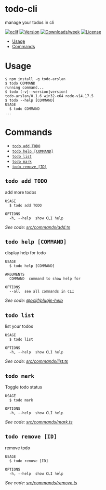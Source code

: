 todo-cli
========

manage your todos in cli

[![oclif](https://img.shields.io/badge/cli-oclif-brightgreen.svg)](https://oclif.io)
[![Version](https://img.shields.io/npm/v/todo-cli.svg)](https://npmjs.org/package/todo-cli)
[![Downloads/week](https://img.shields.io/npm/dw/todo-cli.svg)](https://npmjs.org/package/todo-cli)
[![License](https://img.shields.io/npm/l/todo-cli.svg)](https://github.com/warlock1996/todo-cli/blob/master/package.json)

<!-- toc -->
* [Usage](#usage)
* [Commands](#commands)
<!-- tocstop -->
# Usage
<!-- usage -->
```sh-session
$ npm install -g todo-arslan
$ todo COMMAND
running command...
$ todo (-v|--version|version)
todo-arslan/0.1.6 win32-x64 node-v14.17.5
$ todo --help [COMMAND]
USAGE
  $ todo COMMAND
...
```
<!-- usagestop -->
# Commands
<!-- commands -->
* [`todo add TODO`](#todo-add-todo)
* [`todo help [COMMAND]`](#todo-help-command)
* [`todo list`](#todo-list)
* [`todo mark`](#todo-mark)
* [`todo remove [ID]`](#todo-remove-id)

## `todo add TODO`

add more todos

```
USAGE
  $ todo add TODO

OPTIONS
  -h, --help  show CLI help
```

_See code: [src/commands/add.ts](https://github.com/warlock1996/todo-cli/blob/v0.1.6/src/commands/add.ts)_

## `todo help [COMMAND]`

display help for todo

```
USAGE
  $ todo help [COMMAND]

ARGUMENTS
  COMMAND  command to show help for

OPTIONS
  --all  see all commands in CLI
```

_See code: [@oclif/plugin-help](https://github.com/oclif/plugin-help/blob/v3.2.3/src/commands/help.ts)_

## `todo list`

list your todos

```
USAGE
  $ todo list

OPTIONS
  -h, --help  show CLI help
```

_See code: [src/commands/list.ts](https://github.com/warlock1996/todo-cli/blob/v0.1.6/src/commands/list.ts)_

## `todo mark`

Toggle todo status

```
USAGE
  $ todo mark

OPTIONS
  -h, --help  show CLI help
```

_See code: [src/commands/mark.ts](https://github.com/warlock1996/todo-cli/blob/v0.1.6/src/commands/mark.ts)_

## `todo remove [ID]`

remove todo

```
USAGE
  $ todo remove [ID]

OPTIONS
  -h, --help  show CLI help
```

_See code: [src/commands/remove.ts](https://github.com/warlock1996/todo-cli/blob/v0.1.6/src/commands/remove.ts)_
<!-- commandsstop -->
